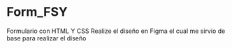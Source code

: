 # Form_FSY
Formulario con HTML Y CSS
Realize el diseño en Figma el cual me sirvio de base para realizar el diseño
